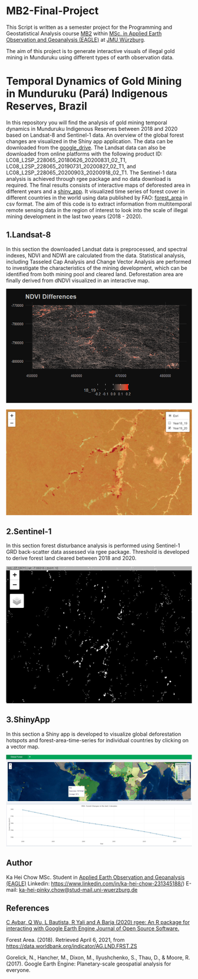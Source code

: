 # MB2-Final-Project
This Script is written as a semester project for the Programming and Geostatistical Analysis course [MB2](http://eagle-science.org/project/programming-and-geostatistical-analysis/) within [MSc. in Applied Earth Observation and Geoanalysis (EAGLE)](http://eagle-science.org/) at [JMU Würzburg](https://www.uni-wuerzburg.de/en/home/).

The aim of this project is to generate interactive visuals of illegal gold mining in Munduruku using different types of earth observation data.

# **Temporal Dynamics of Gold Mining in Munduruku (Pará) Indigenous Reserves, Brazil**
In this repository you will find the analysis of gold mining temporal dynamics in Munduruku Indigenous Reserves between 2018 and 2020 based on Landsat-8 and Sentinel-1 data. An overview of the global forest changes are visualized in the Shiny app application. The data can be downloaded from the [google_drive](https://drive.google.com/drive/folders/18hPjrm3ap7YDglCAnNgnpVhuAhzhrtN9?usp=sharing). The Landsat data can also be downloaded from online platforms with the following product ID: LC08_L2SP_228065_20180626_20200831_02_T1, LC08_L2SP_228065_20190731_20200827_02_T1, and LC08_L2SP_228065_20200903_20200918_02_T1. The Sentinel-1 data analysis is achieved through rgee package and no data download is required. The final results consists of interactive maps of deforested area in different years and a [shiny_app](https://eagle-rproject-globalforestchanges.shinyapps.io/globalForestChanges/). It visualized time series of forest cover in different countries in the world using data published by FAO: [forest_area](https://data.worldbank.org/indicator/AG.LND.FRST.K2) in csv format. The aim of this code is to extract information from multitemporal remote sensing data in the region of interest to look into the scale of illegal mining development in the last two years (2018 - 2020).

## **1.Landsat-8**

In this section the downloaded Landsat data is preprocessed, and spectral indexes, NDVI and NDWI are calculated from the data. Statistical analysis, including Tasseled Cap Analysis and Change Vector Analysis are performed to investigate the characteristics of the mining development, which can be identified from both mining pool and cleared land. Deforestation area are finally derived from dNDVI visualized in an interactive map.

![dndvi](https://github.com/pinkychow1010/MB1_R_project/blob/master/example_output/dndvi.png)

![leaflet](https://github.com/pinkychow1010/MB1_R_project/blob/master/example_output/deforestation.JPG)

## **2.Sentinel-1**

In this section forest disturbance analysis is performed using Sentinel-1 GRD back-scatter data assessed via rgee package. Threshold is developed to derive forest land cleared between 2018 and 2020.

![S1](https://github.com/pinkychow1010/MB1_R_project/blob/master/example_output/s1_deforestation.JPG)

## **3.ShinyApp**

In this section a Shiny app is developed to visualize global deforestation hotspots and forest-area-time-series for individual countries by clicking on a vector map.

![app](https://github.com/pinkychow1010/MB1_R_project/blob/master/example_output/app.png)


## Author
Ka Hei Chow MSc. Student in [Applied Earth Observation and Geoanalysis (EAGLE)](http://eagle-science.org/)
Linkedin: https://www.linkedin.com/in/ka-hei-chow-231345188/) E-mail: ka-hei-pinky.chow@stud-mail.uni-wuerzburg.de

## References
[C Aybar, Q Wu, L Bautista, R Yali and A Barja (2020) rgee: An R package for interacting with Google Earth Engine Journal of Open Source Software.](https://github.com/r-spatial/rgee/)

Forest Area. (2018). Retrieved April 6, 2021, from https://data.worldbank.org/indicator/AG.LND.FRST.ZS

Gorelick, N., Hancher, M., Dixon, M., Ilyushchenko, S., Thau, D., & Moore, R. (2017). Google Earth Engine: Planetary-scale geospatial analysis for everyone.
